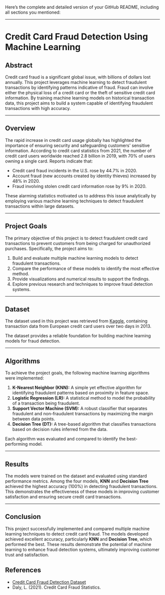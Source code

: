Here’s the complete and detailed version of your GitHub README, including all sections you mentioned:  

---

# Credit Card Fraud Detection Using Machine Learning  

## Abstract  
Credit card fraud is a significant global issue, with billions of dollars lost annually. This project leverages machine learning to detect fraudulent transactions by identifying patterns indicative of fraud. Fraud can involve either the physical loss of a credit card or the theft of sensitive credit card information. By training machine learning models on historical transaction data, this project aims to build a system capable of identifying fraudulent transactions with high accuracy.  

---

## Overview  
The rapid increase in credit card usage globally has highlighted the importance of ensuring security and safeguarding customers' sensitive information. According to credit card statistics from 2021, the number of credit card users worldwide reached 2.8 billion in 2019, with 70% of users owning a single card. Reports indicate that:  
- Credit card fraud incidents in the U.S. rose by 44.7% in 2020.  
- Account fraud (new accounts created by identity thieves) increased by 48% in 2020.  
- Fraud involving stolen credit card information rose by 9% in 2020.  

These alarming statistics motivated us to address this issue analytically by employing various machine learning techniques to detect fraudulent transactions within large datasets.  

---

## Project Goals  
The primary objective of this project is to detect fraudulent credit card transactions to prevent customers from being charged for unauthorized purchases. Specifically, the project aims to:  
1. Build and evaluate multiple machine learning models to detect fraudulent transactions.  
2. Compare the performance of these models to identify the most effective method.  
3. Provide visualizations and numerical results to support the findings.  
4. Explore previous research and techniques to improve fraud detection systems.  

---

## Dataset  
The dataset used in this project was retrieved from [Kaggle](https://www.kaggle.com/), containing transaction data from European credit card users over two days in 2013.  

The dataset provides a reliable foundation for building machine learning models for fraud detection.  

---

## Algorithms  
To achieve the project goals, the following machine learning algorithms were implemented:  
1. **K-Nearest Neighbor (KNN):** A simple yet effective algorithm for identifying fraudulent patterns based on proximity in feature space.  
2. **Logistic Regression (LR):** A statistical method to model the probability of a transaction being fraudulent.  
3. **Support Vector Machine (SVM):** A robust classifier that separates fraudulent and non-fraudulent transactions by maximizing the margin between data points.  
4. **Decision Tree (DT):** A tree-based algorithm that classifies transactions based on decision rules inferred from the data.  

Each algorithm was evaluated and compared to identify the best-performing model.  

---

## Results  
The models were trained on the dataset and evaluated using standard performance metrics. Among the four models, **KNN** and **Decision Tree** achieved the highest accuracy (100%) in detecting fraudulent transactions. This demonstrates the effectiveness of these models in improving customer satisfaction and ensuring secure credit card transactions.  

---

## Conclusion  
This project successfully implemented and compared multiple machine learning techniques to detect credit card fraud. The models developed achieved excellent accuracy, particularly **KNN** and **Decision Tree**, which performed the best. These results demonstrate the potential of machine learning to enhance fraud detection systems, ultimately improving customer trust and satisfaction.  



## References  
- [Credit Card Fraud Detection Dataset](https://www.kaggle.com/mlg-ulb/creditcardfraud)  
- Daly, L. (2021). Credit Card Fraud Statistics.  

